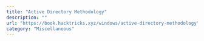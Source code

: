 ```yaml
---
title: "Active Directory Methodology"
description: ""
url: "https://book.hacktricks.xyz/windows/active-directory-methodology"
category: "Miscellaneous"
---
```

